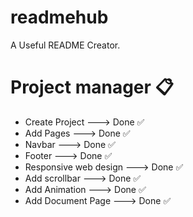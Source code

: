 # readmehub
A Useful README Creator.

# Project manager :clipboard:
- Create Project ---> Done :white_check_mark:
- Add Pages ---> Done :white_check_mark:
- Navbar ---> Done :white_check_mark:
- Footer ---> Done :white_check_mark:
- Responsive web design ---> Done :white_check_mark:
- Add scrollbar  --->  Done :white_check_mark:
- Add Animation --->  Done :white_check_mark:
- Add Document Page  --->  Done :white_check_mark:
